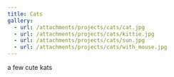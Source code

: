 ```yaml
---
title: Cats
gallery:
  - url: /attachments/projects/cats/cat.jpg
  - url: /attachments/projects/cats/kittie.jpg
  - url: /attachments/projects/cats/sun.jpg
  - url: /attachments/projects/cats/with_mouse.jpg
---
```

a few cute kats